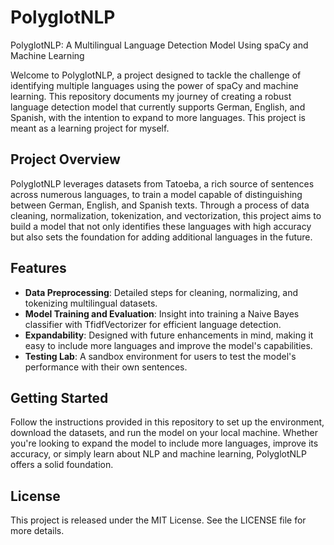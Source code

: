 # PolyglotNLP
PolyglotNLP: A Multilingual Language Detection Model Using spaCy and Machine Learning

Welcome to PolyglotNLP, a project designed to tackle the challenge of identifying multiple languages using the power of spaCy and machine learning. This repository documents my journey of creating a robust language detection model that currently supports German, English, and Spanish, with the intention to expand to more languages. This project is meant as a learning project for myself.

## Project Overview

PolyglotNLP leverages datasets from Tatoeba, a rich source of sentences across numerous languages, to train a model capable of distinguishing between German, English, and Spanish texts. Through a process of data cleaning, normalization, tokenization, and vectorization, this project aims to build a model that not only identifies these languages with high accuracy but also sets the foundation for adding additional languages in the future.

## Features

- **Data Preprocessing**: Detailed steps for cleaning, normalizing, and tokenizing multilingual datasets.
- **Model Training and Evaluation**: Insight into training a Naive Bayes classifier with TfidfVectorizer for efficient language detection.
- **Expandability**: Designed with future enhancements in mind, making it easy to include more languages and improve the model's capabilities.
- **Testing Lab**: A sandbox environment for users to test the model's performance with their own sentences.

## Getting Started

Follow the instructions provided in this repository to set up the environment, download the datasets, and run the model on your local machine. Whether you're looking to expand the model to include more languages, improve its accuracy, or simply learn about NLP and machine learning, PolyglotNLP offers a solid foundation.

## License

This project is released under the MIT License. See the LICENSE file for more details.
